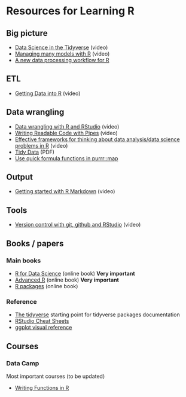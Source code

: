 # Resources for Learning R


## Big picture

- [Data Science in the Tidyverse](https://www.rstudio.com/resources/videos/data-science-in-the-tidyverse/) (video)
- [Managing many models with R](https://www.youtube.com/watch?v=rz3_FDVt9eg) (video)
- [A new data processing workflow for R](http://zevross.com/blog/2015/01/13/a-new-data-processing-workflow-for-r-dplyr-magrittr-tidyr-ggplot2/)


## ETL

- [Getting Data into R](https://vimeo.com/130548869) (video)


## Data wrangling

- [Data wrangling with R and RStudio](https://www.rstudio.com/resources/webinars/data-wrangling-with-r-and-rstudio/) (video)
- [Writing Readable Code with Pipes](https://www.rstudio.com/resources/videos/writing-readable-code-with-pipes/) (video)
- [Effective frameworks for thinking about data analysis/data science problems in R](https://vimeo.com/140687685) (video)
- [Tidy Data](http://vita.had.co.nz/papers/tidy-data.pdf) (PDF)
- [Use quick formula functions in purrr::map](https://rud.is/b/2016/07/26/use-quick-formula-functions-in-purrrmap-base-vs-tidtyverse-idiom-comparisonsexamples/)


## Output

- [Getting started with R Markdown](https://vimeo.com/142172484) (video)


## Tools

- [Version control with git, github and RStudio](https://vimeo.com/119403805) (video)


## Books / papers

### Main books

- [R for Data Science](http://r4ds.had.co.nz/) (online book) **Very important**
- [Advanced R](http://adv-r.had.co.nz/) (online book) **Very important**
- [R packages](http://r-pkgs.had.co.nz/) (online book)


### Reference

- [The tidyverse](http://tidyverse.org/) starting point for tidyverse packages documentation
- [RStudio Cheat Sheets](https://www.rstudio.com/resources/cheatsheets/)
- [ggplot visual reference](http://ggplot2.tidyverse.org/reference/index.html)


## Courses

### Data Camp

Most important courses (to be updated)

- [Writing Functions in R](https://www.datacamp.com/courses/writing-functions-in-r)

